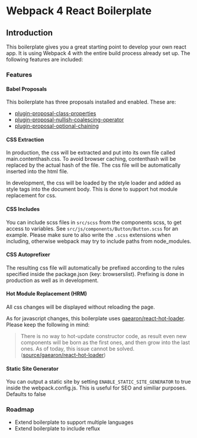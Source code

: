 # Webpack 4 React Boilerplate

## Introduction

This boilerplate gives you a great starting point to develop your own react app.
It is using Webpack 4 with the entire build process already set up.
The following features are included:

### Features

#### Babel Proposals

This boilerplate has three proposals installed and enabled. These are:

- [plugin-proposal-class-properties](https://babeljs.io/docs/en/babel-plugin-proposal-class-properties)
- [plugin-proposal-nullish-coalescing-operator](https://babeljs.io/docs/en/babel-plugin-proposal-nullish-coalescing-operator)
- [plugin-proposal-optional-chaining](https://babeljs.io/docs/en/babel-plugin-proposal-optional-chaining)

#### CSS Extraction
In production, the css will be extracted and put into its own file
called main.contenthash.css. To avoid browser caching, contenthash will be
replaced by the actual hash of the file. The css file will be automatically
inserted into the html file.

In development, the css will be loaded by the style loader and added as style
tags into the document body. This is done to support hot module replacement
for css.

#### CSS Includes
You can include scss files in `src/scss` from the components scss, to get access to
variables. See `src/js/components/Button/Button.scss` for an example. Please
make sure to also write the `.scss` extensions when including, otherwise
webpack may try to include paths from node_modules.

#### CSS Autoprefixer
The resulting css file will automatically be prefixed according to the rules
specified inside the package.json (key: browserslist). Prefixing is done in
production as well as in development.

#### Hot Module Replacement (HRM)
All css changes will be displayed without reloading the page.

As for javascript changes, this boilerplate uses
[gaearon/react-hot-loader](https://github.com/gaearon/react-hot-loader).
Please keep the following in mind:

> There is no way to hot-update constructor code, as result even new
> components will be born as the first ones, and then grow into the last ones.
> As of today, this issue cannot be solved.
([source/gaearon/react-hot-loader](https://github.com/gaearon/react-hot-loader#new-components-keep-executing-the-old-code))


#### Static Site Generator
You can output a static site by setting `ENABLE_STATIC_SITE_GENERATOR` to true
inside the webpack.config.js. This is useful for SEO  and similiar purposes.
Defaults to false


### Roadmap
- Extend boilerplate to support multiple languages
- Extend boilerplate to include reflux

